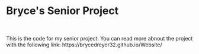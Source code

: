 <h1> Bryce's Senior Project </h1> <br>
<p> This is the code for my senior project. You can read more abnout the project with the following link: https://brycedreyer32.github.io/Website/ </p>
